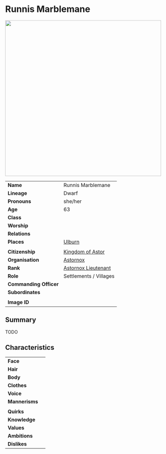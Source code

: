 # Runnis Marblemane

<img src="https://raw.githubusercontent.com/jesskelsall/astarus-images/main/people/portraits/imageid.png" height="500" />

|||
| --- | --- |
| **Name** | Runnis Marblemane | character.3
| **Lineage** | Dwarf |
| **Pronouns** | she/her |
| **Age** | 63 |
| **Class** | |
| **Worship** | |
| **Relations** | |
| **Places** | [Ulburn](../places/villages/ulburn.md) |
|||
| **Citizenship** | [Kingdom of Astor](../civilisations/kingdom-of-astor/kingdom-of-astor.md) |
| **Organisation** | [Astornox](../organisations/astornox/astornox.md) |
| **Rank** | [Astornox Lieutenant](../organisations/astornox/ranks/astornox-lieutenant.md) |
| **Role** | Settlements / Villages |
| **Commanding Officer** | |
| **Subordinates** | |
|||
| **Image ID** | |

## Summary

TODO

## Characteristics

| | |
| --- | --- |
| **Face** | | characteristics.2
| **Hair** | |
| **Body** | |
| **Clothes** | |
| **Voice** | |
| **Mannerisms** | |
| | |
| **Quirks** | |
| **Knowledge** | |
| **Values** | |
| **Ambitions** | |
| **Dislikes** | |
